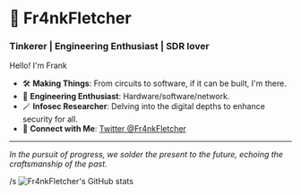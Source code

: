 # 🐲 Fr4nkFletcher

### Tinkerer | Engineering Enthusiast | SDR lover

Hello! I'm Frank

- 🛠 **Making Things**: From circuits to software, if it can be built, I'm there.
- 🔮 **Engineering Enthusiast**: Hardware/software/network.
- 🪄 **Infosec Researcher**: Delving into the digital depths to enhance security for all.
- 📮 **Connect with Me**: [Twitter @Fr4nkFletcher](https://twitter.com/Fr4nkFletcher)

---
*In the pursuit of progress, we solder the present to the future, echoing the craftsmanship of the past.*

/s
![Fr4nkFletcher's GitHub stats](https://github-readme-stats.vercel.app/api?username=Fr4nkFletcher&show_icons=true&theme=radical&show=prs_merged)


